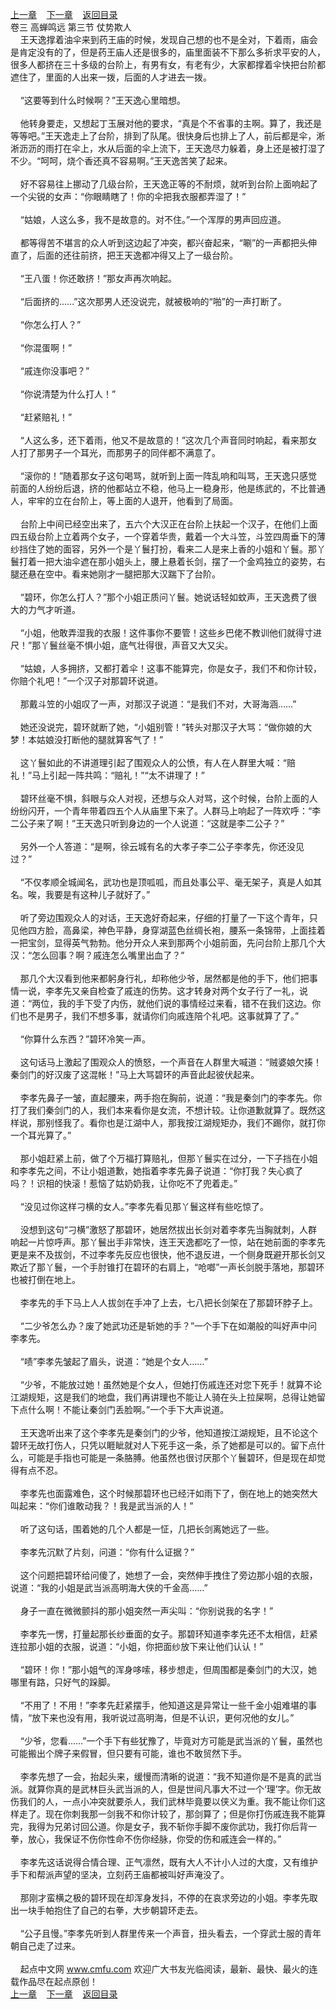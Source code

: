 
[上一章](https://github.com/xiaominghe2014/spider_book/blob/master/book/缺月梧桐/第65章.md)&nbsp;&nbsp;&nbsp;&nbsp;[下一章](https://github.com/xiaominghe2014/spider_book/blob/master/book/缺月梧桐/第67章.md)&nbsp;&nbsp;&nbsp;&nbsp;[返回目录](https://github.com/xiaominghe2014/spider_book/blob/master/book/缺月梧桐/README.md)
<br />卷三 高蝉鸣远 第三节 仗势欺人<br />&nbsp;&nbsp;&nbsp;&nbsp;王天逸撑着油伞来到药王庙的时候，发现自己想的也不是全对，下着雨，庙会是肯定没有的了，但是药王庙人还是很多的，庙里面装不下那么多祈求平安的人，很多人都挤在三十多级的台阶上，有男有女，有老有少，大家都撑着伞快把台阶都遮住了，里面的人出来一拨，后面的人才进去一拨。<br /><br />&nbsp;&nbsp;&nbsp;&nbsp;“这要等到什么时候啊？”王天逸心里暗想。<br /><br />&nbsp;&nbsp;&nbsp;&nbsp;他转身要走，又想起丁玉展对他的要求，“真是个不省事的主啊。算了，我还是等等吧。”王天逸走上了台阶，排到了队尾。很快身后也排上了人，前后都是伞，淅淅沥沥的雨打在伞上，水从后面的伞上流下，王天逸尽力躲着，身上还是被打湿了不少。“呵呵，烧个香还真不容易啊。”王天逸苦笑了起来。<br /><br />&nbsp;&nbsp;&nbsp;&nbsp;好不容易往上挪动了几级台阶，王天逸正等的不耐烦，就听到台阶上面响起了一个尖锐的女声：“你眼睛瞎了！你的伞把我衣服都弄湿了！”<br /><br />&nbsp;&nbsp;&nbsp;&nbsp;“姑娘，人这么多，我不是故意的。对不住。”一个浑厚的男声回应道。<br /><br />&nbsp;&nbsp;&nbsp;&nbsp;都等得苦不堪言的众人听到这边起了冲突，都兴奋起来，“唰”的一声都把头伸直了，后面的还往前挤，把王天逸都冲得又上了一级台阶。<br /><br />&nbsp;&nbsp;&nbsp;&nbsp;“王八蛋！你还敢挤！”那女声再次响起。<br /><br />&nbsp;&nbsp;&nbsp;&nbsp;“后面挤的……”这次那男人还没说完，就被极响的“啪”的一声打断了。<br /><br />&nbsp;&nbsp;&nbsp;&nbsp;“你怎么打人？”<br /><br />&nbsp;&nbsp;&nbsp;&nbsp;“你混蛋啊！”<br /><br />&nbsp;&nbsp;&nbsp;&nbsp;“戚连你没事吧？”<br /><br />&nbsp;&nbsp;&nbsp;&nbsp;“你说清楚为什么打人！”<br /><br />&nbsp;&nbsp;&nbsp;&nbsp;“赶紧赔礼！”<br /><br />&nbsp;&nbsp;&nbsp;&nbsp;“人这么多，还下着雨，他又不是故意的！”这次几个声音同时响起，看来那女人打了那男子一个耳光，而那男子的同伴都不满意了。<br /><br />&nbsp;&nbsp;&nbsp;&nbsp;“滚你的！”随着那女子这句喝骂，就听到上面一阵乱响和叫骂，王天逸只感觉前面的人纷纷后退，挤的他都站立不稳，他马上一稳身形，他是练武的，不比普通人，牢牢的立在台阶上，等上面的人退开，他看到了局面。<br /><br />&nbsp;&nbsp;&nbsp;&nbsp;台阶上中间已经空出来了，五六个大汉正在台阶上扶起一个汉子，在他们上面四五级台阶上立着两个女子，一个穿着华贵，戴着一个大斗笠，斗笠四周垂下的薄纱挡住了她的面容，另外一个是丫鬟打扮，看来二人是来上香的小姐和丫鬟。那丫鬟打着一把大油伞遮在那小姐头上，腰上悬着长剑，摆了一个金鸡独立的姿势，右腿还悬在空中。看来她刚才一腿把那大汉踹下了台阶。<br /><br />&nbsp;&nbsp;&nbsp;&nbsp;“碧环，你怎么打人？”那个小姐正质问丫鬟。她说话轻如蚊声，王天逸费了很大的力气才听道。<br /><br />&nbsp;&nbsp;&nbsp;&nbsp;“小姐，他敢弄湿我的衣服！这件事你不要管！这些乡巴佬不教训他们就得寸进尺！”那丫鬟丝毫不惧小姐，底气壮得很，声音又大又尖。<br /><br />&nbsp;&nbsp;&nbsp;&nbsp;“姑娘，人多拥挤，又都打着伞！这事不能算完，你是女子，我们不和你计较，你赔个礼吧！”一个汉子对那碧环说道。<br /><br />&nbsp;&nbsp;&nbsp;&nbsp;那戴斗笠的小姐叹了一声，对那汉子说道：“是我们不对，大哥海涵……”<br /><br />&nbsp;&nbsp;&nbsp;&nbsp;她还没说完，碧环就断了她，“小姐别管！”转头对那汉子大骂：“做你娘的大梦！本姑娘没打断他的腿就算客气了！”<br /><br />&nbsp;&nbsp;&nbsp;&nbsp;这丫鬟如此的不讲道理引起了围观众人的公愤，有人在人群里大喊：“赔礼！”马上引起一阵共鸣：“赔礼！”“太不讲理了！”<br /><br />&nbsp;&nbsp;&nbsp;&nbsp;碧环丝毫不惧，斜眼与众人对视，还想与众人对骂，这个时候，台阶上面的人纷纷闪开，一个青年带着四五个人从庙里下来了。人群马上响起了一阵欢呼：“李二公子来了啊！”王天逸只听到身边的一个人说道：“这就是李二公子？”<br /><br />&nbsp;&nbsp;&nbsp;&nbsp;另外一个人答道：“是啊，徐云城有名的大孝子李二公子李孝先，你还没见过？”<br /><br />&nbsp;&nbsp;&nbsp;&nbsp;“不仅孝顺全城闻名，武功也是顶呱呱，而且处事公平、毫无架子，真是人如其名。唉，我要是有这种儿子就好了。”<br /><br />&nbsp;&nbsp;&nbsp;&nbsp;听了旁边围观众人的对话，王天逸好奇起来，仔细的打量了一下这个青年，只见他四方脸，高鼻梁，神色平静，身穿湖蓝色丝绸长袍，腰系一条锦带，上面挂着一把宝剑，显得英气勃勃。他分开众人来到那两个小姐前面，先问台阶上那几个大汉：“怎么回事？啊？戚连怎么嘴里出血了？”<br /><br />&nbsp;&nbsp;&nbsp;&nbsp;那几个大汉看到他来都躬身行礼，却称他少爷，居然都是他的手下，他们把事情一说，李孝先又亲自检查了戚连的伤势。这才转身对两个女子行了一礼，说道：“两位，我的手下受了内伤，就他们说的事情经过来看，错不在我们这边。你们也不是男子，我们不想多事，就请你们向戚连陪个礼吧。这事就算了了。”<br /><br />&nbsp;&nbsp;&nbsp;&nbsp;“你算什么东西？”碧环冷笑一声。<br /><br />&nbsp;&nbsp;&nbsp;&nbsp;这句话马上激起了围观众人的愤怒，一个声音在人群里大喊道：“贼婆娘欠揍！秦剑门的好汉废了这混帐！”马上大骂碧环的声音此起彼伏起来。<br /><br />&nbsp;&nbsp;&nbsp;&nbsp;李孝先鼻子一皱，直起腰来，两手抱在胸前，说道：“我是秦剑门的李孝先。你打了我们秦剑门的人，我们本来看你是女流，不想计较。让你道歉就算了。既然这样说，那别怪我了。看你也是江湖中人，那我按江湖规矩办，我们不踢你，就打你一个耳光算了。”<br /><br />&nbsp;&nbsp;&nbsp;&nbsp;那小姐赶紧上前，做了个万福打算赔礼，但那丫鬟实在过分，一下子挡在小姐和李孝先之间，不让小姐道歉，她指着李孝先鼻子说道：“你打我？失心疯了吗？！识相的快滚！惹恼了姑奶奶我，让你吃不了兜着走。”<br /><br />&nbsp;&nbsp;&nbsp;&nbsp;“没见过你这样刁横的女人。”李孝先看见那丫鬟这样有些吃惊了。<br /><br />&nbsp;&nbsp;&nbsp;&nbsp;没想到这句“刁横”激怒了那碧环，她居然拔出长剑对着李孝先当胸就刺，人群响起一片惊呼声。那丫鬟出手非常快，连王天逸都吃了一惊，站在她前面的李孝先更是来不及拔剑，不过李孝先反应也很快，他不退反进，一个侧身既避开那长剑又欺近了那丫鬟，一个手肘锥打在碧环的右肩上，“呛啷”一声长剑脱手落地，那碧环也被打倒在地上。<br /><br />&nbsp;&nbsp;&nbsp;&nbsp;李孝先的手下马上人人拔剑在手冲了上去，七八把长剑架在了那碧环脖子上。<br /><br />&nbsp;&nbsp;&nbsp;&nbsp;“二少爷怎么办？废了她武功还是斩她的手？”一个手下在如潮般的叫好声中问李孝先。<br /><br />&nbsp;&nbsp;&nbsp;&nbsp;“啧”李孝先皱起了眉头，说道：“她是个女人……”<br /><br />&nbsp;&nbsp;&nbsp;&nbsp;“少爷，不能放过她！虽然她是个女人，但她打伤戚连还对您下死手！就算不论江湖规矩，这是我们的地盘，我们再讲理也不能让人骑在头上拉屎啊，总得让她留下点什么啊！不能让秦剑门丢脸啊。”一个手下大声说道。<br /><br />&nbsp;&nbsp;&nbsp;&nbsp;王天逸听出来了这个李孝先是秦剑门的少爷，他知道按江湖规矩，且不论这个碧环无故打伤人，只凭以睚眦就对人下死手这一条，杀了她都是可以的。留下点什么，可能是手指也可能是一条胳膊。他虽然也很讨厌那个丫鬟碧环，但是现在却觉得有点不忍。<br /><br />&nbsp;&nbsp;&nbsp;&nbsp;李孝先也面露难色，这个时候那碧环也已经汗如雨下了，倒在地上的她突然大叫起来：“你们谁敢动我？！我是武当派的人！”<br /><br />&nbsp;&nbsp;&nbsp;&nbsp;听了这句话，围着她的几个人都是一怔，几把长剑离她远了一些。<br /><br />&nbsp;&nbsp;&nbsp;&nbsp;李孝先沉默了片刻，问道：“你有什么证据？”<br /><br />&nbsp;&nbsp;&nbsp;&nbsp;这个问题把碧环给问傻了，她想了一会，突然伸手拽住了旁边那小姐的衣服，说道：“我的小姐是武当派高明海大侠的千金高……”<br /><br />&nbsp;&nbsp;&nbsp;&nbsp;身子一直在微微颤抖的那小姐突然一声尖叫：“你别说我的名字！”<br /><br />&nbsp;&nbsp;&nbsp;&nbsp;李孝先一愣，打量起那长纱垂面的女子。那碧环知道李孝先还不太相信，赶紧连拉那小姐的衣服，说道：“小姐，你把面纱放下来让他们认认！”<br /><br />&nbsp;&nbsp;&nbsp;&nbsp;“碧环！你！”那小姐气的浑身哆嗦，移步想走，但周围都是秦剑门的大汉，她哪里有路，只好气的跺脚。<br /><br />&nbsp;&nbsp;&nbsp;&nbsp;“不用了！不用！”李孝先赶紧摆手，他知道这是异常让一些千金小姐难堪的事情，“放下来也没有用，我听说过高明海，但是不认识，更何况他的女儿。”<br /><br />&nbsp;&nbsp;&nbsp;&nbsp;“少爷，您看……”一个手下有些犹豫了，毕竟对方可能是武当派的丫鬟，虽然也可能搬出个牌子来假冒，但只要有可能，谁也不敢贸然下手。<br /><br />&nbsp;&nbsp;&nbsp;&nbsp;李孝先想了一会，抬起头来，缓慢而清晰的说道：“我不知道你是不是真的武当派。就算你真的是武林巨头武当派的人，但是世间凡事大不过一个‘理’字。你无故伤我们的人，一点小冲突就要杀人，我们武林毕竟要以侠义为重。我不能让你们这样走了。现在你刺我那一剑我不和你计较了，那剑算了；但是你打伤戚连我不能算完，我得为兄弟讨回公道。你是女子，我不斩你手脚不废你武功，我打你后背一拳，放心，我保证不伤你性命不伤你经脉，你受的伤和戚连会一样的。”<br /><br />&nbsp;&nbsp;&nbsp;&nbsp;李孝先这话说得合情合理、正气凛然，既有大人不计小人过的大度，又有维护手下和帮派声望的坚决，立刻药王庙都被叫好声淹没了。<br /><br />&nbsp;&nbsp;&nbsp;&nbsp;那刚才蛮横之极的碧环现在却浑身发抖，不停的在哀求旁边的小姐。李孝先取出一块手帕抱住了自己的右拳，大步朝碧环走去。<br /><br />&nbsp;&nbsp;&nbsp;&nbsp;“公子且慢。”李孝先听到人群里传来一个声音，扭头看去，一个穿武士服的青年朝自己走了过来。<br /><br />&nbsp;&nbsp;&nbsp;&nbsp;起点中文网 www.cmfu.com 欢迎广大书友光临阅读，最新、最快、最火的连载作品尽在起点原创！ <br />
[上一章](https://github.com/xiaominghe2014/spider_book/blob/master/book/缺月梧桐/第65章.md)&nbsp;&nbsp;&nbsp;&nbsp;[下一章](https://github.com/xiaominghe2014/spider_book/blob/master/book/缺月梧桐/第67章.md)&nbsp;&nbsp;&nbsp;&nbsp;[返回目录](https://github.com/xiaominghe2014/spider_book/blob/master/book/缺月梧桐/README.md)
